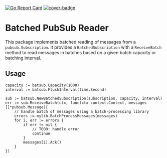 [![Go Report Card](https://goreportcard.com/badge/github.com/ubntc/go/batching/batsub)](https://goreportcard.com/report/github.com/ubntc/go/batching/batsub)
[![cover-badge](https://img.shields.io/badge/coverage-89%25-brightgreen.svg?longCache=true&style=flat)](Makefile#8)

# Batched PubSub Reader
This package implements batched reading of messages from a `pubsub.Subscription`.
It provides a `BatchedSubscription` with a `ReceiveBatch` method to read messages in batches
based on a given batch capacity or batching interval.

## Usage

```golang
capacity := batsub.Capacity(1000)
interval := batsub.FlushInterval(time.Second)

sub := batsub.NewBatchedSubscription(subscription, capacity, interval)
err := sub.ReceiveBatch(ctx, func(ctx context.Context, messages []*pubsub.Message){
    // handle batch of messages using a batch-processing library
    errors := mylib.BatchProcessMessages(messages)
    for i, err := errors {
        if err != nil {
            // TODO: handle error
            continue
        }
        messages[i].Ack()
    }
})
```
